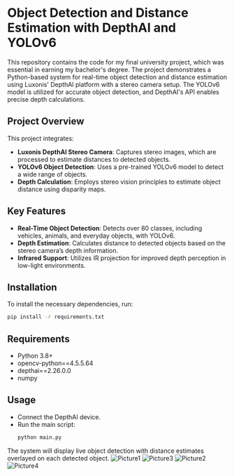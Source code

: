 # Object Detection and Distance Estimation with DepthAI and YOLOv6

This repository contains the code for my final university project, which was essential in earning my bachelor's degree. The project demonstrates a Python-based system for real-time object detection and distance estimation using Luxonis' DepthAI platform with a stereo camera setup. The YOLOv6 model is utilized for accurate object detection, and DepthAI's API enables precise depth calculations.

## Project Overview

This project integrates:

- **Luxonis DepthAI Stereo Camera**: Captures stereo images, which are processed to estimate distances to detected objects.
- **YOLOv6 Object Detection**: Uses a pre-trained YOLOv6 model to detect a wide range of objects.
- **Depth Calculation**: Employs stereo vision principles to estimate object distance using disparity maps.

## Key Features

- **Real-Time Object Detection**: Detects over 80 classes, including vehicles, animals, and everyday objects, with YOLOv6.
- **Depth Estimation**: Calculates distance to detected objects based on the stereo camera’s depth information.
- **Infrared Support**: Utilizes IR projection for improved depth perception in low-light environments.

## Installation

To install the necessary dependencies, run:

```bash
pip install -r requirements.txt
```
## Requirements
- Python 3.8+
- opencv-python==4.5.5.64
- depthai==2.26.0.0
- numpy

## Usage
- Connect the DepthAI device.
- Run the main script:
  ```bash
  python main.py
  ```
The system will display live object detection with distance estimates overlayed on each detected object.
![Picture1](https://github.com/user-attachments/assets/5aef90df-1703-4030-bae1-6707adfe7563)
![Picture3](https://github.com/user-attachments/assets/258fcb7b-2c67-4414-ab31-ee7666c52a52)
![Picture2](https://github.com/user-attachments/assets/d92f98c4-3a58-47cc-ab4c-24b05ba4ff80)
![Picture4](https://github.com/user-attachments/assets/f7cb3a8b-dd68-4c80-b195-b8c747f5b048)
